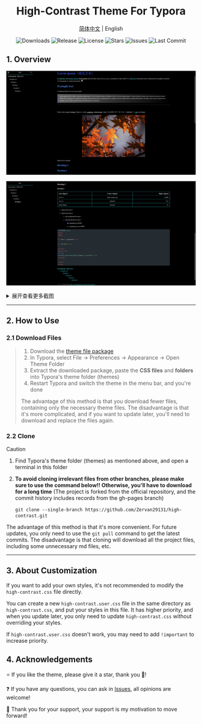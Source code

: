 <h1 align='center'>High-Contrast Theme For Typora</h1>

<p align="center">
    <a href="https://github.com/Zervan29131/high-contrast/blob/main/Readme.md
    ">简体中文</a>
    |
    English
</p>
<p align="center">
  <img src="https://img.shields.io/github/downloads/Zervan29131/high-contrast/total?labelColor=grey&color=blue" alt="Downloads">
  <img src="https://img.shields.io/github/v/release/Zervan29131/high-contrast?labelColor=grey&color=red" alt="Release">
  <img src="https://img.shields.io/github/license/Zervan29131/high-contrast" alt="License">
  <img src="https://img.shields.io/github/stars/Zervan29131/high-contrast" alt="Stars">
  <img src="https://img.shields.io/github/issues/Zervan29131/high-contrast?label=Issues" alt="Issues">
  <img src="https://img.shields.io/github/last-commit/Zervan29131/high-contrast?label=Last%20Commit" alt="Last Commit">
</p>


## **1. Overview**

![image-1](./img/image-1.png)

![image-2](./img/image-2.png)

<details><summary><kbd>展开查看更多截图</summary></kbd>
  <img src="./img/img-11.png"></br>
  <img src="./img/img-12.png"></br>
  <img src="./img/img-13.png"></br>
  <img src="./img/img-14.png"></br>
  <img src="./img/img-15.png"></br>
</details>

---

## 2. How to Use

### 2.1 Download Files

> 1. Download the [theme file package](https://github.com/Zervan29131/high-contrast/releases)
> 2. In Typora, select File → Preferences → Appearance → Open Theme Folder
> 3. Extract the downloaded package, paste the **CSS files** and **folders** into Typora's theme folder (themes)
> 4. Restart Typora and switch the theme in the menu bar, and you're done
>
> The advantage of this method is that you download fewer files, containing only the necessary theme files. The disadvantage is that it's more complicated, and if you want to update later, you'll need to download and replace the files again.

### 2.2 Clone

> [!caution]
>
> 1. Find Typora's theme folder (themes) as mentioned above, and open a terminal in this folder
>
> 2. **To avoid cloning irrelevant files from other branches, please make sure to use the command below!! Otherwise, you'll have to download for a long time** (The project is forked from the official repository, and the commit history includes records from the gh-pages branch)
>
>    ```shell
>    git clone --single-branch https://github.com/Zervan29131/high-contrast.git
>    ```
>
> The advantage of this method is that it's more convenient. For future updates, you only need to use the `git pull` command to get the latest commits. The disadvantage is that cloning will download all the project files, including some unnecessary md files, etc.

---

## 3. About Customization

If you want to add your own styles, it's not recommended to modify the `high-contrast.css` file directly.

You can create a new `high-contrast.user.css` file in the same directory as `high-contrast.css`, and put your styles in this file. It has higher priority, and when you update later, you only need to update `high-contrast.css` without overriding your styles.

If `high-contrast.user.css` doesn't work, you may need to add `!important` to increase priority.

## 4. Acknowledgements

⭐ If you like the theme, please give it a star, thank you 🙏!

❓ If you have any questions, you can ask in [Issues](https://github.com/Zervan29131/high-contrast/issues), all opinions are welcome!

🎉 Thank you for your support, your support is my motivation to move forward!